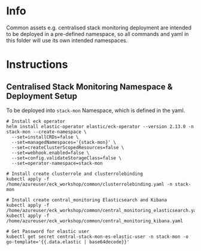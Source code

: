# Info
Common assets e.g. centralised stack monitoring deployment are intended to be deployed in a pre-defined namespace, so all commands and yaml in this folder will use its own intended namespaces.

# Instructions

## Centralised Stack Monitoring Namespace & Deployment Setup
To be deployed into `stack-mon` Namespace, which is defined in the yaml.

```
# Install eck operator
helm install elastic-operator elastic/eck-operator --version 2.13.0 -n stack-mon --create-namespace \
  --set=installCRDs=false \
  --set=managedNamespaces='{stack-mon}' \
  --set=createClusterScopedResources=false \
  --set=webhook.enabled=false \
  --set=config.validateStorageClass=false \
  --set=operator-namespace=stack-mon

# Install create clusterrole and clusterrolebinding
kubectl apply -f /home/azureuser/eck_workshop/common/clusterrolebinding.yaml -n stack-mon

# Install create central_monitoring Elasticsearch and Kibana
kubectl apply -f /home/azureuser/eck_workshop/common/central_monitoring_elasticsearch.yaml
kubectl apply -f /home/azureuser/eck_workshop/common/central_monitoring_kibana.yaml

# Get Password for elastic user
kubectl get secret central-stack-mon-es-elastic-user -n stack-mon -o go-template='{{.data.elastic | base64decode}}'
```